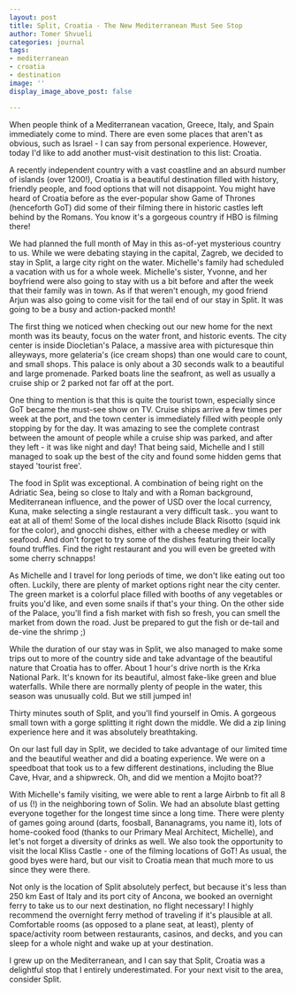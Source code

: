 ```yaml
---
layout: post
title: Split, Croatia - The New Mediterranean Must See Stop
author: Tomer Shvueli
categories: journal
tags:
- mediterranean
- croatia
- destination
image: ''
display_image_above_post: false

---
```

When people think of a Mediterranean vacation, Greece, Italy, and Spain immediately come to mind. There are even some places that aren't as obvious, such as Israel - I can say from personal experience. However, today I'd like to add another must-visit destination to this list: Croatia. 

A recently independent country with a vast coastline and an absurd number of islands (over 1200!), Croatia is a beautiful destination filled with history, friendly people, and food options that will not disappoint. You might have heard of Croatia before as the ever-popular show Game of Thrones (henceforth GoT) did some of their filming there in historic castles left behind by the Romans. You know it's a gorgeous country if HBO is filming there! 

We had planned the full month of May in this as-of-yet mysterious country to us. While we were debating staying in the capital, Zagreb, we decided to stay in Split, a large city right on the water. Michelle's family had scheduled a vacation with us for a whole week. Michelle's sister, Yvonne, and her boyfriend were also going to stay with us a bit before and after the week that their family was in town. As if that weren't enough, my good friend Arjun was also going to come visit for the tail end of our stay in Split. It was going to be a busy and action-packed month! 

The first thing we noticed when checking out our new home for the next month was its beauty, focus on the water front, and historic events. The city center is inside Diocletian's Palace, a massive area with picturesque thin alleyways, more gelateria's (ice cream shops) than one would care to count, and small shops. This palace is only about a 30 seconds walk to a beautiful and large promenade. Parked boats line the seafront, as well as usually a cruise ship or 2 parked not far off at the port. 

One thing to mention is that this is quite the tourist town, especially since GoT became the must-see show on TV. Cruise ships arrive a few times per week at the port, and the town center is immediately filled with people only stopping by for the day. It was amazing to see the complete contrast between the amount of people while a cruise ship was parked, and after they left - it was like night and day! That being said, Michelle and I still managed to soak up the best of the city and found some hidden gems that stayed 'tourist free'. 

The food in Split was exceptional. A combination of being right on the Adriatic Sea, being so close to Italy and with a Roman background, Mediterranean influence, and the power of USD over the local currency, Kuna, make selecting a single restaurant a very difficult task.. you want to eat at all of them! Some of the local dishes include Black Risotto (squid ink for the color), and gnocchi dishes, either with a cheese medley or with seafood. And don't forget to try some of the dishes featuring their locally found truffles. Find the right restaurant and you will even be greeted with some cherry schnapps! 

As Michelle and I travel for long periods of time, we don't like eating out too often. Luckily, there are plenty of market options right near the city center. The green market is a colorful place filled with booths of any vegetables or fruits you'd like, and even some snails if that's your thing. On the other side of the Palace, you'll find a fish market with fish so fresh, you can smell the market from down the road. Just be prepared to gut the fish or de-tail and de-vine the shrimp ;) 

While the duration of our stay was in Split, we also managed to make some trips out to more of the country side and take advantage of the beautiful nature that Croatia has to offer. About 1 hour's drive north is the Krka National Park. It's known for its beautiful, almost fake-like green and blue waterfalls. While there are normally plenty of people in the water, this season was unusually cold. But we still jumped in! 

Thirty minutes south of Split, and you'll find yourself in Omis. A gorgeous small town with a gorge splitting it right down the middle. We did a zip lining experience here and it was absolutely breathtaking. 

On our last full day in Split, we decided to take advantage of our limited time and the beautiful weather and did a boating experience. We were on a speedboat that took us to a few different destinations, including the Blue Cave, Hvar, and a shipwreck. Oh, and did we mention a Mojito boat?? 

With Michelle's family visiting, we were able to rent a large Airbnb to fit all 8 of us (!) in the neighboring town of Solin. We had an absolute blast getting everyone together for the longest time since a long time. There were plenty of games going around (darts, foosball, Bananagrams, you name it), lots of home-cooked food (thanks to our Primary Meal Architect, Michelle), and let's not forget a diversity of drinks as well. We also took the opportunity to visit the local Kliss Castle - one of the filming locations of GoT! As usual, the good byes were hard, but our visit to Croatia mean that much more to us since they were there. 

Not only is the location of Split absolutely perfect, but because it's less than 250 km East of Italy and its port city of Ancona, we booked an overnight ferry to take us to our next destination, no flight necessary! I highly recommend the overnight ferry method of traveling if it's plausible at all. Comfortable rooms (as opposed to a plane seat, at least), plenty of space/activity room between restaurants, casinos, and decks, and you can sleep for a whole night and wake up at your destination. 

I grew up on the Mediterranean, and I can say that Split, Croatia was a delightful stop that I entirely underestimated. For your next visit to the area, consider Split.